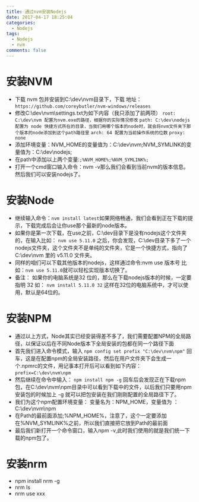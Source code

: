 ```yaml
---
title: 通过nvm安装Nodejs
date: 2017-04-17 18:25:04
categories:
  - Nodejs
tags:
  - Nodejs
  - nvm
comments: false
---
```


# 安装NVM
+ 下载 nvm 包并安装到C:\dev\nvm目录下，下载 地址：`https://github.com/coreybutler/nvm-windows/releases`
+ 修改C:\dev\nvm\settings.txt为如下内容（我只添加了前两项）
`root: C:\dev\nvm 配置为nvm.exe的路径，根据你的实际情况修改`
`path: C:\dev\nodejs 配置为 node 快捷方式所在的目录，当我们用哪个版本的node时，就会将nvm文件夹下那个版本的node添加到这个path路径里`
`arch: 64 配置为当前操作系统的位数`
`proxy: none`
+ 添加环境变量：NVM_HOME的变量值为：C:\dev\nvm;NVM_SYMLINK的变量值为：C:\dev\nodejs;
+ 在path中添加以上两个变量:`;%NVM_HOME%;%NVM_SYMLINK%;`
+ 打开一个cmd窗口输入命令：nvm -v那么我们会看到当前nvm的版本信息。然后我们可以安装nodejs了。

# 安装Node
+ 继续输入命令：`nvm install latest`如果网络畅通，我们会看到正在下载的提示，下载完成后会让你use那个最新的node版本。
+ 如果你是第一次下载，在use之前，C:\dev目录下是没有nodejs这个文件夹的，在输入比如： `nvm use 5.11.0` 之后，你会发现，C:\dev目录下多了一个nodejs文件夹，这个文件夹不是单纯的文件夹，它是一个快捷方式，指向了 C:\dev\nvm 里的 v5.11.0 文件夹。
+ 同样的咱们可以下载其他版本的nodejs，这样通过命令:nvm use 版本号 比如：`nvm use 5.11.0`就可以轻松实现版本切换了。
+ 备注： 如果你的电脑系统是32 位的，那么在下载nodejs版本的时候，一定要指明 32 如： `nvm install 5.11.0 32` 这样在32位的电脑系统中，才可以使用，默认是64位的。

# 安装NPM
+ 通过以上方式，Node其实已经安装得差不多了，我们需要配置NPM的全局路径，以保证以后在不同Node版本下全局安装的包都在同一个路径下面
+ 首先我们进入命令模式，输入 `npm config set prefix "C:\dev\nvm\npm"` 回车，这是在配置npm的全局安装路径，然后在用户文件夹下会生成一个.npmrc的文件，用记事本打开后可以看到如下内容：`prefix=C:\dev\nvm\npm`
+ 然后继续在命令中输入： `npm install npm -g` 回车后会发现正在下载npm包，在C:\dev\nvm\npm目录中可以看到下载中的文件，以后我们只要用npm安装包的时候加上 -g 就可以把包安装在我们刚刚配置的全局路径下了。
+ 我们为这个npm配置环境变量： 变量名为：NPM_HOME，变量值为 ：C:\dev\nvm\npm
+ 在Path的最前面添加;%NPM_HOME%，注意了，这个一定要添加在%NVM_SYMLINK%之前，所以我们直接把它放到Path的最前面
+ 最后我们新打开一个命令窗口，输入npm -v,此时我们使用的就是我们统一下载的npm包了。

# 安装nrm
+ npm install nrm -g
+ nrm ls
+ nrm use xxx
